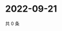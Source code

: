 # 2022-09-21

共 0 条

<!-- BEGIN WEIBO -->
<!-- 最后更新时间 Wed Sep 21 2022 00:26:09 GMT+0800 (China Standard Time) -->

<!-- END WEIBO -->
